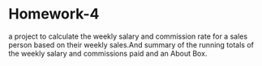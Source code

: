 # Homework-4
a project to calculate the weekly salary and commission rate for a sales person based on their weekly sales.And summary of the running totals of the weekly salary and commissions paid and an About Box.
